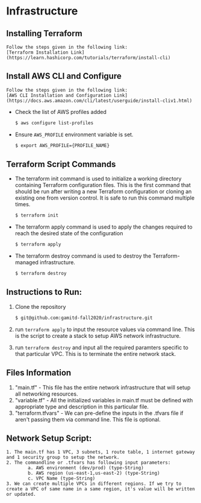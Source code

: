 # Infrastructure

## Installing Terraform

    Follow the steps given in the following link:
    [Terraform Installation Link] (https://learn.hashicorp.com/tutorials/terraform/install-cli)

## Install AWS CLI and Configure

    Follow the steps given in the following link:
    [AWS CLI Installation and Configuration Link] (https://docs.aws.amazon.com/cli/latest/userguide/install-cliv1.html)

* Check the list of AWS profiles added

    ```sh
    $ aws configure list-profiles
    ```
* Ensure `AWS_PROFILE` environment variable is set.

    ```sh
    $ export AWS_PROFILE={PROFILE_NAME}
    ```

## Terraform Script Commands

* The terraform init command is used to initialize a working directory containing Terraform configuration files. This is the first command that should be run after writing a new Terraform configuration or cloning an existing one from version control. It is safe to run this command multiple times.

    ```sh
    $ terraform init
    ```
* The terraform apply command is used to apply the changes required to reach the desired state of the configuration

    ```sh
    $ terraform apply
    ```

* The terraform destroy command is used to destroy the Terraform-managed infrastructure.

    ```sh
    $ terraform destroy
    ```

## Instructions to Run:

1. Clone the repository
    ```sh
    $ git@github.com:gamitd-fall2020/infrastructure.git
    ```
2.  run `terraform apply` to input the resource values via command line. This is the script to create a stack to setup AWS network infrastructure.

3. run `terraform destroy` and input all the required paramters specific to that particular VPC. This is to terminate the entire network stack.

## Files Information

1.  "main.tf"     - This file has the entire network infrastructure that will setup all networking resources.
2.  "variable.tf" - All the initialized variables in main.tf must be defined with appropriate type and description in this particular file.
3. "terraform.tfvars" - We can pre-define the inputs in the .tfvars file if aren't passing them via command line. This file is optional.

## Network Setup Script:

    1. The main.tf has 1 VPC, 3 subnets, 1 route table, 1 internet gateway and 1 security group to setup the network.
    2. The commandline or .tfvars has following input parameters:
            a. AWS environment (dev/prod) (type-String)
            b. AWS region (us-east-1,us-east-2) (type-String)
            c. VPC Name (type-String)
    3. We can create multiple VPCs in different regions. If we try to create a VPC of same name in a same region, it's value will be written or updated.





